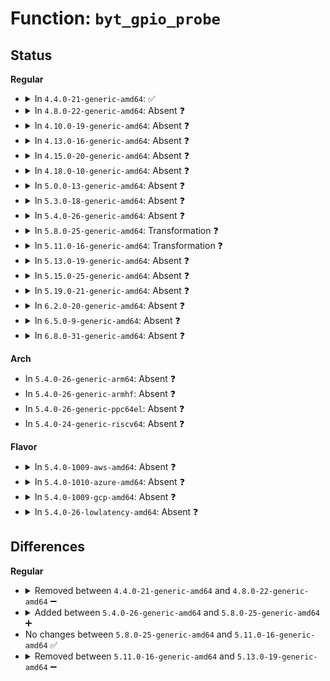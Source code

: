 # Function: <code>byt_gpio_probe</code>

## Status
<b>Regular</b>
<ul>
<li>
<details>
<summary>In <code>4.4.0-21-generic-amd64</code>: ✅</summary>

```c
int byt_gpio_probe(struct platform_device * pdev)
```

```json
{
  "name": "byt_gpio_probe",
  "collision_type": "Unique Static",
  "inline_type": "No",
  "funcs": [
    {
      "addr": 18446744071583184016,
      "name": "byt_gpio_probe",
      "external": false,
      "loc": "drivers/pinctrl/intel/pinctrl-baytrail.c:548",
      "file": "drivers/pinctrl/intel/pinctrl-baytrail.c",
      "inline": "seen, unknown",
      "caller_inline": [],
      "caller_func": []
    }
  ],
  "symbols": [
    {
      "addr": 18446744071583184016,
      "name": "byt_gpio_probe",
      "section": ".text",
      "bind": "STB_LOCAL",
      "size": 988
    }
  ]
}
```
</details>
</li>
<li>
<details>
<summary>In <code>4.8.0-22-generic-amd64</code>: Absent ❓</summary>

```json
{
  "name": "byt_gpio_probe",
  "collision_type": "Unique Static",
  "inline_type": "Full",
  "funcs": [
    {
      "addr": 18446744071583484028,
      "name": "byt_gpio_probe",
      "external": false,
      "loc": "drivers/pinctrl/intel/pinctrl-baytrail.c:1669",
      "file": "drivers/pinctrl/intel/pinctrl-baytrail.c",
      "inline": "not declared, inlined",
      "caller_inline": [
        "drivers/pinctrl/intel/pinctrl-baytrail.c:byt_pinctrl_probe"
      ],
      "caller_func": []
    }
  ],
  "symbols": []
}
```
</details>
</li>
<li>
<details>
<summary>In <code>4.10.0-19-generic-amd64</code>: Absent ❓</summary>

```json
{
  "name": "byt_gpio_probe",
  "collision_type": "Unique Static",
  "inline_type": "Full",
  "funcs": [
    {
      "addr": 18446744071583616940,
      "name": "byt_gpio_probe",
      "external": false,
      "loc": "drivers/pinctrl/intel/pinctrl-baytrail.c:1692",
      "file": "drivers/pinctrl/intel/pinctrl-baytrail.c",
      "inline": "not declared, inlined",
      "caller_inline": [
        "drivers/pinctrl/intel/pinctrl-baytrail.c:byt_pinctrl_probe"
      ],
      "caller_func": []
    }
  ],
  "symbols": []
}
```
</details>
</li>
<li>
<details>
<summary>In <code>4.13.0-16-generic-amd64</code>: Absent ❓</summary>

```json
{
  "name": "byt_gpio_probe",
  "collision_type": "Unique Static",
  "inline_type": "Full",
  "funcs": [
    {
      "addr": 18446744071583656115,
      "name": "byt_gpio_probe",
      "external": false,
      "loc": "drivers/pinctrl/intel/pinctrl-baytrail.c:1692",
      "file": "drivers/pinctrl/intel/pinctrl-baytrail.c",
      "inline": "not declared, inlined",
      "caller_inline": [
        "drivers/pinctrl/intel/pinctrl-baytrail.c:byt_pinctrl_probe"
      ],
      "caller_func": []
    }
  ],
  "symbols": []
}
```
</details>
</li>
<li>
<details>
<summary>In <code>4.15.0-20-generic-amd64</code>: Absent ❓</summary>

```json
{
  "name": "byt_gpio_probe",
  "collision_type": "Unique Static",
  "inline_type": "Full",
  "funcs": [
    {
      "addr": 18446744071583902666,
      "name": "byt_gpio_probe",
      "external": false,
      "loc": "drivers/pinctrl/intel/pinctrl-baytrail.c:1698",
      "file": "drivers/pinctrl/intel/pinctrl-baytrail.c",
      "inline": "not declared, inlined",
      "caller_inline": [
        "drivers/pinctrl/intel/pinctrl-baytrail.c:byt_pinctrl_probe"
      ],
      "caller_func": []
    }
  ],
  "symbols": []
}
```
</details>
</li>
<li>
<details>
<summary>In <code>4.18.0-10-generic-amd64</code>: Absent ❓</summary>

```json
{
  "name": "byt_gpio_probe",
  "collision_type": "Unique Static",
  "inline_type": "Full",
  "funcs": [
    {
      "addr": 18446744071584103389,
      "name": "byt_gpio_probe",
      "external": false,
      "loc": "drivers/pinctrl/intel/pinctrl-baytrail.c:1698",
      "file": "drivers/pinctrl/intel/pinctrl-baytrail.c",
      "inline": "not declared, inlined",
      "caller_inline": [
        "drivers/pinctrl/intel/pinctrl-baytrail.c:byt_pinctrl_probe"
      ],
      "caller_func": []
    }
  ],
  "symbols": []
}
```
</details>
</li>
<li>
<details>
<summary>In <code>5.0.0-13-generic-amd64</code>: Absent ❓</summary>

```json
{
  "name": "byt_gpio_probe",
  "collision_type": "Unique Static",
  "inline_type": "Full",
  "funcs": [
    {
      "addr": 18446744071584187932,
      "name": "byt_gpio_probe",
      "external": false,
      "loc": "drivers/pinctrl/intel/pinctrl-baytrail.c:1694",
      "file": "drivers/pinctrl/intel/pinctrl-baytrail.c",
      "inline": "not declared, inlined",
      "caller_inline": [
        "drivers/pinctrl/intel/pinctrl-baytrail.c:byt_pinctrl_probe"
      ],
      "caller_func": []
    }
  ],
  "symbols": []
}
```
</details>
</li>
<li>
<details>
<summary>In <code>5.3.0-18-generic-amd64</code>: Absent ❓</summary>

```json
{
  "name": "byt_gpio_probe",
  "collision_type": "Unique Static",
  "inline_type": "Full",
  "funcs": [
    {
      "addr": 18446744071584376684,
      "name": "byt_gpio_probe",
      "external": false,
      "loc": "drivers/pinctrl/intel/pinctrl-baytrail.c:1514",
      "file": "drivers/pinctrl/intel/pinctrl-baytrail.c",
      "inline": "not declared, inlined",
      "caller_inline": [
        "drivers/pinctrl/intel/pinctrl-baytrail.c:byt_pinctrl_probe"
      ],
      "caller_func": []
    }
  ],
  "symbols": []
}
```
</details>
</li>
<li>
<details>
<summary>In <code>5.4.0-26-generic-amd64</code>: Absent ❓</summary>

```json
{
  "name": "byt_gpio_probe",
  "collision_type": "Unique Static",
  "inline_type": "Full",
  "funcs": [
    {
      "addr": 18446744071584511327,
      "name": "byt_gpio_probe",
      "external": false,
      "loc": "drivers/pinctrl/intel/pinctrl-baytrail.c:1516",
      "file": "drivers/pinctrl/intel/pinctrl-baytrail.c",
      "inline": "not declared, inlined",
      "caller_inline": [
        "drivers/pinctrl/intel/pinctrl-baytrail.c:byt_pinctrl_probe"
      ],
      "caller_func": []
    }
  ],
  "symbols": []
}
```
</details>
</li>
<li>
<details>
<summary>In <code>5.8.0-25-generic-amd64</code>: Transformation ❓</summary>

```c
int byt_gpio_probe(struct intel_pinctrl * vg)
```

```json
{
  "name": "byt_gpio_probe",
  "collision_type": "Unique Static",
  "inline_type": "No",
  "funcs": [
    {
      "addr": 0,
      "name": "byt_gpio_probe",
      "external": false,
      "loc": "drivers/pinctrl/intel/pinctrl-baytrail.c:1544",
      "file": "drivers/pinctrl/intel/pinctrl-baytrail.c",
      "inline": "seen, unknown",
      "caller_inline": [],
      "caller_func": [
        "drivers/pinctrl/intel/pinctrl-baytrail.c:byt_pinctrl_probe"
      ]
    }
  ],
  "symbols": [
    {
      "addr": 18446744071585171360,
      "name": "byt_gpio_probe",
      "section": ".text",
      "bind": "STB_LOCAL",
      "size": 487
    },
    {
      "addr": 18446744071585178727,
      "name": "byt_gpio_probe.cold",
      "section": ".text",
      "bind": "STB_LOCAL",
      "size": 26
    }
  ]
}
```
</details>
</li>
<li>
<details>
<summary>In <code>5.11.0-16-generic-amd64</code>: Transformation ❓</summary>

```c
int byt_gpio_probe(struct intel_pinctrl * vg)
```

```json
{
  "name": "byt_gpio_probe",
  "collision_type": "Unique Static",
  "inline_type": "No",
  "funcs": [
    {
      "addr": 0,
      "name": "byt_gpio_probe",
      "external": false,
      "loc": "drivers/pinctrl/intel/pinctrl-baytrail.c:1550",
      "file": "drivers/pinctrl/intel/pinctrl-baytrail.c",
      "inline": "seen, unknown",
      "caller_inline": [],
      "caller_func": [
        "drivers/pinctrl/intel/pinctrl-baytrail.c:byt_pinctrl_probe"
      ]
    }
  ],
  "symbols": [
    {
      "addr": 18446744071585320752,
      "name": "byt_gpio_probe",
      "section": ".text",
      "bind": "STB_LOCAL",
      "size": 487
    },
    {
      "addr": 18446744071591384724,
      "name": "byt_gpio_probe.cold",
      "section": ".text",
      "bind": "STB_LOCAL",
      "size": 26
    }
  ]
}
```
</details>
</li>
<li>
<details>
<summary>In <code>5.13.0-19-generic-amd64</code>: Absent ❓</summary>

```json
{
  "name": "byt_gpio_probe",
  "collision_type": "Unique Static",
  "inline_type": "Full",
  "funcs": [
    {
      "addr": 18446744071585205404,
      "name": "byt_gpio_probe",
      "external": false,
      "loc": "drivers/pinctrl/intel/pinctrl-baytrail.c:1550",
      "file": "drivers/pinctrl/intel/pinctrl-baytrail.c",
      "inline": "not declared, inlined",
      "caller_inline": [
        "drivers/pinctrl/intel/pinctrl-baytrail.c:byt_pinctrl_probe"
      ],
      "caller_func": []
    }
  ],
  "symbols": []
}
```
</details>
</li>
<li>
<details>
<summary>In <code>5.15.0-25-generic-amd64</code>: Absent ❓</summary>

```json
{
  "name": "byt_gpio_probe",
  "collision_type": "Unique Static",
  "inline_type": "Full",
  "funcs": [
    {
      "addr": 18446744071585660364,
      "name": "byt_gpio_probe",
      "external": false,
      "loc": "drivers/pinctrl/intel/pinctrl-baytrail.c:1547",
      "file": "drivers/pinctrl/intel/pinctrl-baytrail.c",
      "inline": "not declared, inlined",
      "caller_inline": [
        "drivers/pinctrl/intel/pinctrl-baytrail.c:byt_pinctrl_probe"
      ],
      "caller_func": []
    }
  ],
  "symbols": []
}
```
</details>
</li>
<li>
<details>
<summary>In <code>5.19.0-21-generic-amd64</code>: Absent ❓</summary>

```json
{
  "name": "byt_gpio_probe",
  "collision_type": "Unique Static",
  "inline_type": "Full",
  "funcs": [
    {
      "addr": 18446744071586823212,
      "name": "byt_gpio_probe",
      "external": false,
      "loc": "drivers/pinctrl/intel/pinctrl-baytrail.c:1623",
      "file": "drivers/pinctrl/intel/pinctrl-baytrail.c",
      "inline": "not declared, inlined",
      "caller_inline": [
        "drivers/pinctrl/intel/pinctrl-baytrail.c:byt_pinctrl_probe"
      ],
      "caller_func": []
    }
  ],
  "symbols": []
}
```
</details>
</li>
<li>
<details>
<summary>In <code>6.2.0-20-generic-amd64</code>: Absent ❓</summary>

```json
{
  "name": "byt_gpio_probe",
  "collision_type": "Unique Static",
  "inline_type": "Full",
  "funcs": [
    {
      "addr": 18446744071587964172,
      "name": "byt_gpio_probe",
      "external": false,
      "loc": "drivers/pinctrl/intel/pinctrl-baytrail.c:1623",
      "file": "drivers/pinctrl/intel/pinctrl-baytrail.c",
      "inline": "not declared, inlined",
      "caller_inline": [
        "drivers/pinctrl/intel/pinctrl-baytrail.c:byt_pinctrl_probe"
      ],
      "caller_func": []
    }
  ],
  "symbols": []
}
```
</details>
</li>
<li>
<details>
<summary>In <code>6.5.0-9-generic-amd64</code>: Absent ❓</summary>

```json
{
  "name": "byt_gpio_probe",
  "collision_type": "Unique Static",
  "inline_type": "Full",
  "funcs": [
    {
      "addr": 18446744071588238716,
      "name": "byt_gpio_probe",
      "external": false,
      "loc": "drivers/pinctrl/intel/pinctrl-baytrail.c:1608",
      "file": "drivers/pinctrl/intel/pinctrl-baytrail.c",
      "inline": "not declared, inlined",
      "caller_inline": [
        "drivers/pinctrl/intel/pinctrl-baytrail.c:byt_pinctrl_probe"
      ],
      "caller_func": []
    }
  ],
  "symbols": []
}
```
</details>
</li>
<li>
<details>
<summary>In <code>6.8.0-31-generic-amd64</code>: Absent ❓</summary>

```json
{
  "name": "byt_gpio_probe",
  "collision_type": "Unique Static",
  "inline_type": "Full",
  "funcs": [
    {
      "addr": 18446744071588531182,
      "name": "byt_gpio_probe",
      "external": false,
      "loc": "drivers/pinctrl/intel/pinctrl-baytrail.c:1496",
      "file": "drivers/pinctrl/intel/pinctrl-baytrail.c",
      "inline": "not declared, inlined",
      "caller_inline": [
        "drivers/pinctrl/intel/pinctrl-baytrail.c:byt_pinctrl_probe"
      ],
      "caller_func": []
    }
  ],
  "symbols": []
}
```
</details>
</li>
</ul>
<b>Arch</b>
<ul>
<li>
In <code>5.4.0-26-generic-arm64</code>: Absent ❓
</li>
<li>
In <code>5.4.0-26-generic-armhf</code>: Absent ❓
</li>
<li>
In <code>5.4.0-26-generic-ppc64el</code>: Absent ❓
</li>
<li>
In <code>5.4.0-24-generic-riscv64</code>: Absent ❓
</li>
</ul>
<b>Flavor</b>
<ul>
<li>
<details>
<summary>In <code>5.4.0-1009-aws-amd64</code>: Absent ❓</summary>

```json
{
  "name": "byt_gpio_probe",
  "collision_type": "Unique Static",
  "inline_type": "Full",
  "funcs": [
    {
      "addr": 18446744071584475695,
      "name": "byt_gpio_probe",
      "external": false,
      "loc": "drivers/pinctrl/intel/pinctrl-baytrail.c:1516",
      "file": "drivers/pinctrl/intel/pinctrl-baytrail.c",
      "inline": "not declared, inlined",
      "caller_inline": [
        "drivers/pinctrl/intel/pinctrl-baytrail.c:byt_pinctrl_probe"
      ],
      "caller_func": []
    }
  ],
  "symbols": []
}
```
</details>
</li>
<li>
<details>
<summary>In <code>5.4.0-1010-azure-amd64</code>: Absent ❓</summary>

```json
{
  "name": "byt_gpio_probe",
  "collision_type": "Unique Static",
  "inline_type": "Full",
  "funcs": [
    {
      "addr": 18446744071584406383,
      "name": "byt_gpio_probe",
      "external": false,
      "loc": "drivers/pinctrl/intel/pinctrl-baytrail.c:1516",
      "file": "drivers/pinctrl/intel/pinctrl-baytrail.c",
      "inline": "not declared, inlined",
      "caller_inline": [
        "drivers/pinctrl/intel/pinctrl-baytrail.c:byt_pinctrl_probe"
      ],
      "caller_func": []
    }
  ],
  "symbols": []
}
```
</details>
</li>
<li>
<details>
<summary>In <code>5.4.0-1009-gcp-amd64</code>: Absent ❓</summary>

```json
{
  "name": "byt_gpio_probe",
  "collision_type": "Unique Static",
  "inline_type": "Full",
  "funcs": [
    {
      "addr": 18446744071584462991,
      "name": "byt_gpio_probe",
      "external": false,
      "loc": "drivers/pinctrl/intel/pinctrl-baytrail.c:1516",
      "file": "drivers/pinctrl/intel/pinctrl-baytrail.c",
      "inline": "not declared, inlined",
      "caller_inline": [
        "drivers/pinctrl/intel/pinctrl-baytrail.c:byt_pinctrl_probe"
      ],
      "caller_func": []
    }
  ],
  "symbols": []
}
```
</details>
</li>
<li>
<details>
<summary>In <code>5.4.0-26-lowlatency-amd64</code>: Absent ❓</summary>

```json
{
  "name": "byt_gpio_probe",
  "collision_type": "Unique Static",
  "inline_type": "Full",
  "funcs": [
    {
      "addr": 18446744071584569519,
      "name": "byt_gpio_probe",
      "external": false,
      "loc": "drivers/pinctrl/intel/pinctrl-baytrail.c:1516",
      "file": "drivers/pinctrl/intel/pinctrl-baytrail.c",
      "inline": "not declared, inlined",
      "caller_inline": [
        "drivers/pinctrl/intel/pinctrl-baytrail.c:byt_pinctrl_probe"
      ],
      "caller_func": []
    }
  ],
  "symbols": []
}
```
</details>
</li>
</ul>

## Differences
<b>Regular</b>
<ul>
<li>
<details>
<summary>Removed between <code>4.4.0-21-generic-amd64</code> and <code>4.8.0-22-generic-amd64</code> ➖</summary>

```c
int byt_gpio_probe(struct platform_device * pdev)
```
</details>
</li>
<li>
<details>
<summary>Added between <code>5.4.0-26-generic-amd64</code> and <code>5.8.0-25-generic-amd64</code> ➕</summary>

```c
int byt_gpio_probe(struct intel_pinctrl * vg)
```
</details>
</li>
<li>
No changes between <code>5.8.0-25-generic-amd64</code> and <code>5.11.0-16-generic-amd64</code> ✅
</li>
<li>
<details>
<summary>Removed between <code>5.11.0-16-generic-amd64</code> and <code>5.13.0-19-generic-amd64</code> ➖</summary>

```c
int byt_gpio_probe(struct intel_pinctrl * vg)
```
</details>
</li>
</ul>
